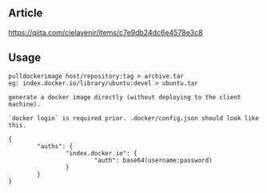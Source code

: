 ## Article

https://qiita.com/cielavenir/items/c7e9db24dc6e4578e3c8

## Usage

```
pulldockerimage host/repository:tag > archive.tar
eg: index.docker.io/library/ubuntu:devel > ubuntu.tar

generate a docker image directly (without deploying to the client machine).

`docker login` is required prior. .docker/config.json should look like this.

{
        "auths": {
                "index.docker.io": {
                        "auth": base64(username:password)
                }
        }
}
```
